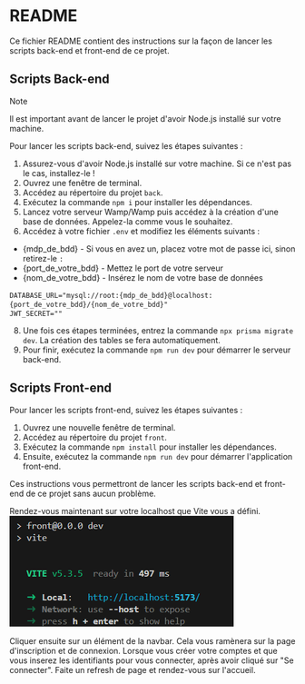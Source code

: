 # README

Ce fichier README contient des instructions sur la façon de lancer les scripts back-end et front-end de ce projet.

## Scripts Back-end

> [!NOTE]
> Il est important avant de lancer le projet d'avoir Node.js installé sur votre machine.

Pour lancer les scripts back-end, suivez les étapes suivantes :

1. Assurez-vous d'avoir Node.js installé sur votre machine. Si ce n'est pas le cas, installez-le !
2. Ouvrez une fenêtre de terminal.
3. Accédez au répertoire du projet `back`.
4. Exécutez la commande `npm i` pour installer les dépendances.
5. Lancez votre serveur Wamp/Wamp puis accédez à la création d'une base de données. Appelez-la comme vous le souhaitez.
6. Accédez à votre fichier `.env` et modifiez les éléments suivants :

- {mdp_de_bdd} - Si vous en avez un, placez votre mot de passe ici, sinon retirez-le `:`
- {port_de_votre_bdd} - Mettez le port de votre serveur
- {nom_de_votre_bdd} - Insérez le nom de votre base de données
```
DATABASE_URL="mysql://root:{mdp_de_bdd}@localhost:{port_de_votre_bdd}/{nom_de_votre_bdd}"
JWT_SECRET=""
```

8. Une fois ces étapes terminées, entrez la commande `npx prisma migrate dev`. La création des tables se fera automatiquement.
9. Pour finir, exécutez la commande `npm run dev` pour démarrer le serveur back-end.

## Scripts Front-end

Pour lancer les scripts front-end, suivez les étapes suivantes :

1. Ouvrez une nouvelle fenêtre de terminal.
2. Accédez au répertoire du projet `front`.
3. Exécutez la commande `npm install` pour installer les dépendances.
4. Ensuite, exécutez la commande `npm run dev` pour démarrer l'application front-end.

Ces instructions vous permettront de lancer les scripts back-end et front-end de ce projet sans aucun problème.

Rendez-vous maintenant sur votre localhost que Vite vous a défini. 
![Retrouvez le ici :](exemple.png)

Cliquer ensuite sur un élément de la navbar. Cela vous ramènera sur la page d'inscription et de connexion.
Lorsque vous créer votre comptes et que vous inserez les identifiants pour vous connecter, après avoir cliqué sur "Se connecter".
Faite un refresh de page et rendez-vous sur l'accueil.